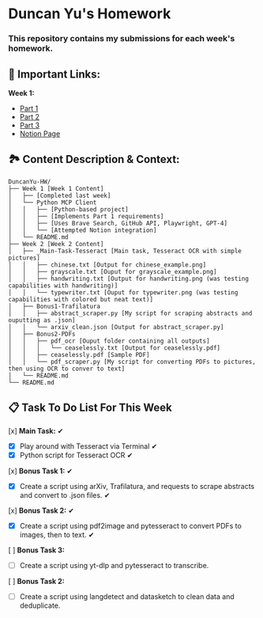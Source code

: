 # Duncan Yu's Homework
### This repository contains my submissions for each week's homework.

## 🔗 Important Links:
**Week 1:** 
- [Part 1](https://github.com/inference-ai-course/DuncanYu-HW/tree/main/Week%201/Part%201)
- [Part 2](https://github.com/inference-ai-course/DuncanYu-HW/tree/main/Week%201/Part%202)
- [Part 3](https://github.com/inference-ai-course/DuncanYu-HW/tree/main/Week%201/Part%203)
- [Notion Page](https://www.notion.so/MCP-Automation-Test-23c2af8f73e781e49ff1f6f03235f0d9?source=copy_link)

## 🏞️ Content Description & Context:
```
DuncanYu-HW/
├── Week 1 [Week 1 Content]
│   ├── [Completed last week]
│   └── Python MCP Client 
│   │   ├── [Python-based project]
│   │   ├── [Implements Part 1 requirements]
│   │   ├── [Uses Brave Search, GitHub API, Playwright, GPT-4]
│   │   └── [Attempted Notion integration]
│   └── README.md
├── Week 2 [Week 2 Content]
│   ├── _Main-Task-Tesseract [Main task, Tesseract OCR with simple pictures]
│   │   ├── chinese.txt [Output for chinese_example.png]
│   │   ├── grayscale.txt [Ouput for grayscale_example.png]
│   │   ├── handwriting.txt [Output for handwriting.png (was testing capabilities with handwriting)]
│   │   └── typewriter.txt [Ouput for typewriter.png (was testing capabilities with colored but neat text)]
│   ├── Bonus1-Trafilatura
│   │   ├── abstract_scraper.py [My script for scraping abstracts and ouputting as .json]
│   │   └── arxiv_clean.json [Output for abstract_scraper.py]
│   ├── Bonus2-PDFs
│   │   ├── pdf_ocr [Ouput folder containing all outputs]
│   │   │   └── ceaselessly.txt [Output for ceaselessly.pdf]
│   │   ├── ceaselessly.pdf [Sample PDF]
│   │   └── pdf_scraper.py [My script for converting PDFs to pictures, then using OCR to conver to text]
│   └── README.md
└── README.md
```

## 📋 Task To Do List For This Week
[x] **Main Task:** ✔
- [x] Play around with Tesseract via Terminal ✔
- [x] Python script for Tesseract OCR ✔

[x] **Bonus Task 1:** ✔
- [x] Create a script using arXiv, Trafilatura, and requests to scrape abstracts and convert to .json files. ✔

[x] **Bonus Task 2:** ✔
- [x] Create a script using pdf2image and pytesseract to convert PDFs to images, then to text. ✔

[ ] **Bonus Task 3:** 
- [ ] Create a script using yt-dlp and pytesseract to transcribe.

[ ] **Bonus Task 2:** 
- [ ] Create a script using langdetect and datasketch to clean data and deduplicate.
